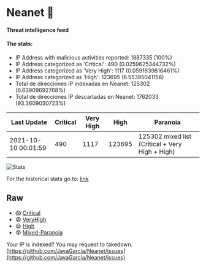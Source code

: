 # Neanet :hocho:
#### Threat intelligence feed
#### The stats:

- IP Address with malicious activities reported: 1887335 (100%)
- IP Address categorized as 'Critical':  490 (0.0259625344732%)
- IP Address categorized as 'Very High':  1117 (0.0591839816461%)
- IP Address categorized as 'High':  123695 (6.55395041156)
- Total de direcciones IP indexadas en Neanet:  125302 (6.63909692768%)
- Total de direcciones IP descartadas en Neanet:  1762033 (93.3609030723%)

| Last Update | Critical | Very High | High | Paranoia |
| --- | --- | --- | --- | --- |
| 2021-10-10 00:01:59 | 490 | 1117 | 123695 | 125302 mixed list (Critical + Very High + High)|

![Stats](https://docs.google.com/spreadsheets/d/e/2PACX-1vSnaNMIXVabIpDJjufMlzH7poXnshF3mgd8Is1g9ytUEzVsP5my4Trn8f-xkoLLQ38xpL3HtmUexLo6/pubchart?oid=501124687&format=image)

For the historical stats go to: [link](/stats.csv)
## Raw
- :scream: [Critical](https://raw.githubusercontent.com/JavaGarcia/Neanet/master/blacklists/neanet_critical.txt)
- :fearful: [VeryHigh](https://raw.githubusercontent.com/JavaGarcia/Neanet/master/blacklists/neanet_veryHigh.txtt)
- :frowning: [High](https://raw.githubusercontent.com/JavaGarcia/Neanet/master/blacklists/neanet_high.txt)
- :dizzy_face: [Mixed-Paranoia](https://raw.githubusercontent.com/JavaGarcia/Neanet/master/blacklists/neanet_all.txt)


Your IP is indexed? You may request to takedown. [https://github.com/JavaGarcia/Neanet/issues](https://github.com/JavaGarcia/Neanet/issues)




































































































































































































































































































































































































































































































































































































































































































































































































































































































































































































































































































































































































































































































































































































































































































































































































































































































































































































































































































































































































































































































































































































































































































































































































































































































































































































































































































































































































































































































































































































































































































































































































































































































































































































































































































































































































































































































































































































































































































































































































































































































































































































































































































































































































































































































































































































































































































































































































































































































































































































































































































































































































































































































































































































































































































































































































































































































































































































































































































































































































































































































































































































































































































































































































































































































































































































































































































































































































































































































































































































































































































































































































































































































































































































































































































































































































































































































































































































































































































































































































































































































































































































































































































































































































































































































































































































































































































































































































































































































































































































































































































































































































































































































































































































































































































































































